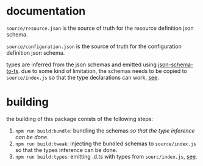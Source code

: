 # documentation

`source/resource.json` is the source of truth for the resource definition json schema.

`source/configuration.json` is the source of truth for the configuration definition json schema.

types are inferred from the json schemas and emitted using [json-schema-to-ts](https://www.npmjs.com/package/json-schema-to-ts). due to some kind of limitation, the schemas needs to be copied to `source/index.js` so that the type declarations can work, [see](https://github.com/ThomasAribart/json-schema-to-ts/blob/HEAD/documentation/FAQs/does-json-schema-to-ts-work-on-json-file-schemas.md).

# building

the building of this package conists of the following steps:

1. `npm run build:bundle`: bundling the schemas *so that the type inference can be done*.
2. `npm run build:tweak`: injecting the bundled schemas to `source/index.js` so that the types inference can be done.
3. `npm run build:types`: emitting .d.ts with types from `sourc/index.js`, [see](https://www.typescriptlang.org/docs/handbook/declaration-files/dts-from-js.html).
